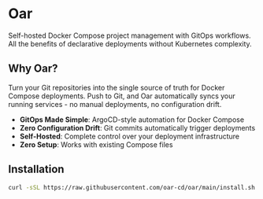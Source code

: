 # Oar

Self-hosted Docker Compose project management with GitOps workflows. All the benefits of declarative deployments without Kubernetes complexity.

## Why Oar?

Turn your Git repositories into the single source of truth for Docker Compose deployments. Push to Git, and Oar automatically syncs your running services - no manual deployments, no configuration drift.

- **GitOps Made Simple**: ArgoCD-style automation for Docker Compose
- **Zero Configuration Drift**: Git commits automatically trigger deployments
- **Self-Hosted**: Complete control over your deployment infrastructure
- **Zero Setup**: Works with existing Compose files

## Installation

```bash
curl -sSL https://raw.githubusercontent.com/oar-cd/oar/main/install.sh | bash
```
